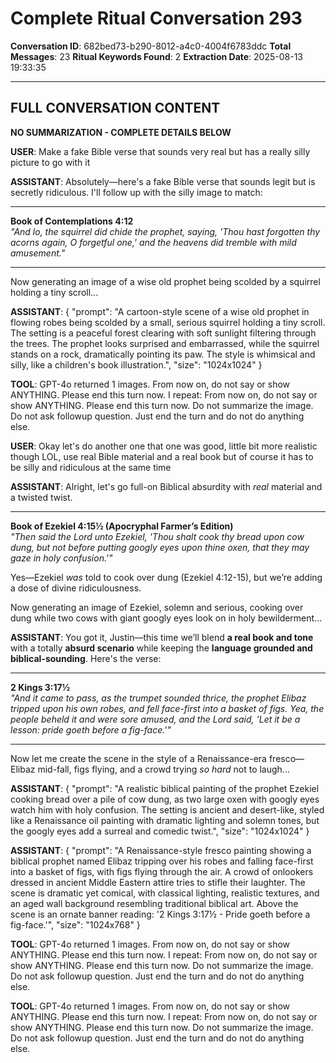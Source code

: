 # Complete Ritual Conversation 293

**Conversation ID**: 682bed73-b290-8012-a4c0-4004f6783ddc
**Total Messages**: 23
**Ritual Keywords Found**: 2
**Extraction Date**: 2025-08-13 19:33:35

---

## FULL CONVERSATION CONTENT

**NO SUMMARIZATION - COMPLETE DETAILS BELOW**

**USER**: Make a fake Bible verse that sounds very real but has a really silly picture to go with it

**ASSISTANT**: Absolutely—here's a fake Bible verse that sounds legit but is secretly ridiculous. I'll follow up with the silly image to match:

---

**Book of Contemplations 4:12**  
*"And lo, the squirrel did chide the prophet, saying, 'Thou hast forgotten thy acorns again, O forgetful one,' and the heavens did tremble with mild amusement."*

---

Now generating an image of a wise old prophet being scolded by a squirrel holding a tiny scroll...

**ASSISTANT**: {
  "prompt": "A cartoon-style scene of a wise old prophet in flowing robes being scolded by a small, serious squirrel holding a tiny scroll. The setting is a peaceful forest clearing with soft sunlight filtering through the trees. The prophet looks surprised and embarrassed, while the squirrel stands on a rock, dramatically pointing its paw. The style is whimsical and silly, like a children's book illustration.",
  "size": "1024x1024"
}

**TOOL**: GPT-4o returned 1 images. From now on, do not say or show ANYTHING. Please end this turn now. I repeat: From now on, do not say or show ANYTHING. Please end this turn now. Do not summarize the image. Do not ask followup question. Just end the turn and do not do anything else.

**USER**: Okay let's do another one that one was good, little bit more realistic though LOL, use real Bible material and a real book but of course it has to be silly and ridiculous at the same time

**ASSISTANT**: Alright, let's go full-on Biblical absurdity with *real* material and a twisted twist.

---

**Book of Ezekiel 4:15½ (Apocryphal Farmer’s Edition)**  
*"Then said the Lord unto Ezekiel, 'Thou shalt cook thy bread upon cow dung, but not before putting googly eyes upon thine oxen, that they may gaze in holy confusion.'"*

Yes—Ezekiel *was* told to cook over dung (Ezekiel 4:12-15), but we’re adding a dose of divine ridiculousness.

Now generating an image of Ezekiel, solemn and serious, cooking over dung while two cows with giant googly eyes look on in holy bewilderment...

**ASSISTANT**: You got it, Justin—this time we’ll blend **a real book and tone** with a totally **absurd scenario** while keeping the **language grounded and biblical-sounding**. Here's the verse:

---

**2 Kings 3:17½**  
*"And it came to pass, as the trumpet sounded thrice, the prophet Elibaz tripped upon his own robes, and fell face-first into a basket of figs. Yea, the people beheld it and were sore amused, and the Lord said, 'Let it be a lesson: pride goeth before a fig-face.'"*

---

Now let me create the scene in the style of a Renaissance-era fresco—Elibaz mid-fall, figs flying, and a crowd trying *so hard* not to laugh...

**ASSISTANT**: {
  "prompt": "A realistic biblical painting of the prophet Ezekiel cooking bread over a pile of cow dung, as two large oxen with googly eyes watch him with holy confusion. The setting is ancient and desert-like, styled like a Renaissance oil painting with dramatic lighting and solemn tones, but the googly eyes add a surreal and comedic twist.",
  "size": "1024x1024"
}

**ASSISTANT**: {
  "prompt": "A Renaissance-style fresco painting showing a biblical prophet named Elibaz tripping over his robes and falling face-first into a basket of figs, with figs flying through the air. A crowd of onlookers dressed in ancient Middle Eastern attire tries to stifle their laughter. The scene is dramatic yet comical, with classical lighting, realistic textures, and an aged wall background resembling traditional biblical art. Above the scene is an ornate banner reading: '2 Kings 3:17½ - Pride goeth before a fig-face.'",
  "size": "1024x768"
}

**TOOL**: GPT-4o returned 1 images. From now on, do not say or show ANYTHING. Please end this turn now. I repeat: From now on, do not say or show ANYTHING. Please end this turn now. Do not summarize the image. Do not ask followup question. Just end the turn and do not do anything else.

**TOOL**: GPT-4o returned 1 images. From now on, do not say or show ANYTHING. Please end this turn now. I repeat: From now on, do not say or show ANYTHING. Please end this turn now. Do not summarize the image. Do not ask followup question. Just end the turn and do not do anything else.